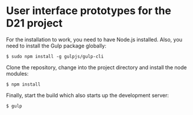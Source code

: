# User interface prototypes for the D21 project

For the installation to work, you need to have Node.js installed. Also, you need to
install the Gulp package globally:

    $ sudo npm install -g gulpjs/gulp-cli

Clone the repository, change into the project directory and install the node modules:

    $ npm install

Finally, start the build which also starts up the development server:

    $ gulp
